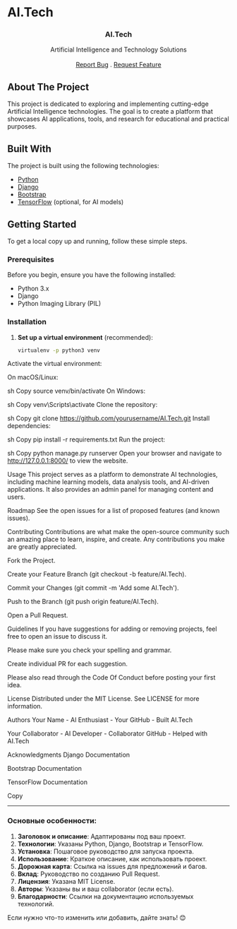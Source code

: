 # AI.Tech

<p align="center">
  <h3 align="center">AI.Tech</h3>

  <p align="center">
    Artificial Intelligence and Technology Solutions
    <br/>
    <br/>
    <a href="https://github.com/yourusername/AI.Tech/issues">Report Bug</a>
    .
    <a href="https://github.com/yourusername/AI.Tech/issues">Request Feature</a>
  </p>
</p>

## About The Project

This project is dedicated to exploring and implementing cutting-edge Artificial Intelligence technologies. The goal is to create a platform that showcases AI applications, tools, and research for educational and practical purposes.

## Built With

The project is built using the following technologies:

- [Python](https://www.python.org/)
- [Django](https://www.djangoproject.com/)
- [Bootstrap](https://getbootstrap.com/)
- [TensorFlow](https://www.tensorflow.org/) (optional, for AI models)

## Getting Started

To get a local copy up and running, follow these simple steps.

### Prerequisites

Before you begin, ensure you have the following installed:

- Python 3.x
- Django
- Python Imaging Library (PIL)

### Installation

1. **Set up a virtual environment** (recommended):

   ```sh
   virtualenv -p python3 venv
Activate the virtual environment:

On macOS/Linux:

sh
Copy
source venv/bin/activate
On Windows:

sh
Copy
venv\Scripts\activate
Clone the repository:

sh
Copy
git clone https://github.com/yourusername/AI.Tech.git
Install dependencies:

sh
Copy
pip install -r requirements.txt
Run the project:

sh
Copy
python manage.py runserver
Open your browser and navigate to http://127.0.0.1:8000/ to view the website.

Usage
This project serves as a platform to demonstrate AI technologies, including machine learning models, data analysis tools, and AI-driven applications. It also provides an admin panel for managing content and users.

Roadmap
See the open issues for a list of proposed features (and known issues).

Contributing
Contributions are what make the open-source community such an amazing place to learn, inspire, and create. Any contributions you make are greatly appreciated.

Fork the Project.

Create your Feature Branch (git checkout -b feature/AI.Tech).

Commit your Changes (git commit -m 'Add some AI.Tech').

Push to the Branch (git push origin feature/AI.Tech).

Open a Pull Request.

Guidelines
If you have suggestions for adding or removing projects, feel free to open an issue to discuss it.

Please make sure you check your spelling and grammar.

Create individual PR for each suggestion.

Please also read through the Code Of Conduct before posting your first idea.

License
Distributed under the MIT License. See LICENSE for more information.

Authors
Your Name - AI Enthusiast - Your GitHub - Built AI.Tech

Your Collaborator - AI Developer - Collaborator GitHub - Helped with AI.Tech

Acknowledgments
Django Documentation

Bootstrap Documentation

TensorFlow Documentation

Copy

---

### Основные особенности:
1. **Заголовок и описание**: Адаптированы под ваш проект.
2. **Технологии**: Указаны Python, Django, Bootstrap и TensorFlow.
3. **Установка**: Пошаговое руководство для запуска проекта.
4. **Использование**: Краткое описание, как использовать проект.
5. **Дорожная карта**: Ссылка на issues для предложений и багов.
6. **Вклад**: Руководство по созданию Pull Request.
7. **Лицензия**: Указана MIT License.
8. **Авторы**: Указаны вы и ваш collaborator (если есть).
9. **Благодарности**: Ссылки на документацию используемых технологий.

Если нужно что-то изменить или добавить, дайте знать! 😊
